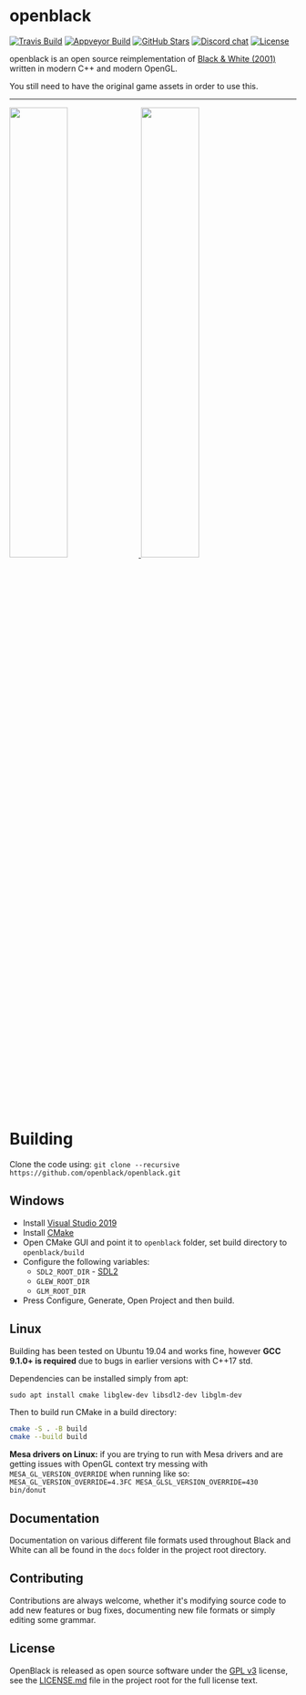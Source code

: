 # openblack

[![Travis Build](https://img.shields.io/travis/com/openblack/openblack?logo=travis)](https://travis-ci.com/openblack/openblack)
[![Appveyor Build](https://img.shields.io/appveyor/ci/handsomematt/openblack?logo=appveyor)](https://ci.appveyor.com/project/handsomematt/openblack)
[![GitHub Stars](https://img.shields.io/github/stars/openblack/openblack?logo=github)](https://github.com/openblack/openblack/stargazers)
[![Discord chat](https://img.shields.io/discord/608729286513262622?logo=discord&logoColor=white)](https://discord.gg/5QTexBU)
[![License](https://img.shields.io/github/license/openblack/openblack)](LICENSE.md)

openblack is an open source reimplementation of [Black & White (2001)](https://en.wikipedia.org/wiki/Black_&_White_(video_game)) written in modern C++ and modern OpenGL.

You still need to have the original game assets in order to use this.

---

<a href="https://user-images.githubusercontent.com/1388267/63901709-b8738c80-c9fd-11e9-9d1e-da728515ac0e.png">
    <img src="https://user-images.githubusercontent.com/1388267/63901709-b8738c80-c9fd-11e9-9d1e-da728515ac0e.png" width="45%">
</a>
<a href="https://user-images.githubusercontent.com/1388267/63901712-bad5e680-c9fd-11e9-8000-9de22ad8054e.png">
    <img src="https://user-images.githubusercontent.com/1388267/63901712-bad5e680-c9fd-11e9-8000-9de22ad8054e.png" width="45%">
</a>

# Building

Clone the code using: `git clone --recursive https://github.com/openblack/openblack.git`

## Windows

* Install [Visual Studio 2019](https://visualstudio.microsoft.com/downloads/)
* Install [CMake](https://cmake.org/download/)
* Open CMake GUI and point it to `openblack` folder, set build directory to `openblack/build`
* Configure the following variables:
  * `SDL2_ROOT_DIR` - [SDL2](https://www.libsdl.org)
  * `GLEW_ROOT_DIR`
  * `GLM_ROOT_DIR`
* Press Configure, Generate, Open Project and then build.

## Linux

Building has been tested on Ubuntu 19.04 and works fine, however **GCC 9.1.0+ is required** due to bugs in earlier versions with C++17 std.

Dependencies can be installed simply from apt:

```
sudo apt install cmake libglew-dev libsdl2-dev libglm-dev
```

Then to build run CMake in a build directory:

```bash
cmake -S . -B build
cmake --build build
```

**Mesa drivers on Linux:** if you are trying to run with Mesa drivers and are getting issues with OpenGL context try messing with `MESA_GL_VERSION_OVERRIDE` when running like so: `MESA_GL_VERSION_OVERRIDE=4.3FC MESA_GLSL_VERSION_OVERRIDE=430 bin/donut`

## Documentation
Documentation on various different file formats used throughout Black and White can all be
found in the `docs` folder in the project root directory.

## Contributing
Contributions are always welcome, whether it's modifying source code to add new
features or bug fixes, documenting new file formats or simply editing some
grammar.

## License
OpenBlack is released as open source software under the [GPL v3](https://opensource.org/licenses/gpl-3.0.html)
license, see the [LICENSE.md](./LICENSE.md) file in the project root for the full license text.
